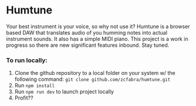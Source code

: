 # Humtune
Your best instrument is your voice, so why not use it? Humtune is a browser based DAW that translates audio of you humming notes into actual instrument sounds. It also has a simple MIDI piano. This project is a work in progress so there are new significant features inbound. Stay tuned.

### To run locally:
1. Clone the github repository to a local folder on your system w/ the following command: `git clone github.com/zcfabra/humtune.git`
2. Run `npm install`
3. Run `npm run dev` to launch project locally
4. Profit??

